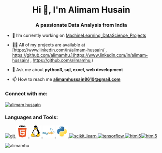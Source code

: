 <h1 align="center">Hi 👋, I'm Alimam Husain</h1>
<h3 align="center">A passionate Data Analysis from India</h3>

- 🔭 I’m currently working on [MachineLearning_DataScience_Projects](https://github.com/AlimamHu/MachineLearning_DataScience_Projects.git)

- 👨‍💻 All of my projects are available at [https://www.linkedin.com/in/alimam-hussain/ , https://github.com/alimamhu,](https://www.linkedin.com/in/alimam-hussain/ , https://github.com/alimamhu,)

- 💬 Ask me about **python3, sql, excel, web development**

- 📫 How to reach me **alimamhussain8619@gmail.com**

<h3 align="left">Connect with me:</h3>
<p align="left">
<a href="https://linkedin.com/in/alimam hussain" target="blank"><img align="center" src="https://raw.githubusercontent.com/rahuldkjain/github-profile-readme-generator/master/src/images/icons/Social/linked-in-alt.svg" alt="alimam hussain" height="30" width="40" /></a>
</p>

<h3 align="left">Languages and Tools:</h3>
<p align="left"> <a href="https://git-scm.com/" target="_blank" rel="noreferrer"> <img src="https://www.vectorlogo.zone/logos/git-scm/git-scm-icon.svg" alt="git" width="40" height="40"/> </a> <a href="https://www.w3.org/html/" target="_blank" rel="noreferrer"> <img src="https://raw.githubusercontent.com/devicons/devicon/master/icons/html5/html5-original-wordmark.svg" alt="html5" width="40" height="40"/> </a> <a href="https://www.linux.org/" target="_blank" rel="noreferrer"> <img src="https://raw.githubusercontent.com/devicons/devicon/master/icons/linux/linux-original.svg" alt="linux" width="40" height="40"/> </a> <a href="https://www.mysql.com/" target="_blank" rel="noreferrer"> <img src="https://raw.githubusercontent.com/devicons/devicon/master/icons/mysql/mysql-original-wordmark.svg" alt="mysql" width="40" height="40"/> </a> <a href="https://www.python.org" target="_blank" rel="noreferrer"> <img src="https://raw.githubusercontent.com/devicons/devicon/master/icons/python/python-original.svg" alt="python" width="40" height="40"/> </a> <a href="https://scikit-learn.org/" target="_blank" rel="noreferrer"> <img src="https://upload.wikimedia.org/wikipedia/commons/0/05/Scikit_learn_logo_small.svg" alt="scikit_learn" width="40" height="40"/> </a> <a href="https://www.tensorflow.org" target="_blank" rel="noreferrer"> <img src="https://www.vectorlogo.zone/logos/tensorflow/tensorflow-icon.svg" alt="tensorflow" width="40" height="40"/> <img src="https://upload.wikimedia.org/wikipedia/commons/7/73/Microsoft_Excel_2013-2019_logo.svg" alt="html5" width="40" height="40"/><img src="https://upload.wikimedia.org/wikipedia/commons/thumb/3/38/Jupyter_logo.svg/207px-Jupyter_logo.svg.png" alt="html5" width="40" height="40"/></a> </p>

<p><img align="center" src="https://github-readme-stats.vercel.app/api/top-langs?username=alimamhu&show_icons=true&locale=en&layout=compact" alt="alimamhu" /></p>
